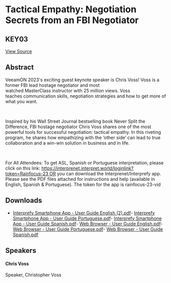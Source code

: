# Tactical Empathy: Negotiation Secrets from an FBI Negotiator
## KEY03
[View Source](https://connect.veeam.com/flow/veeam/veeamon2023/attendeeportal/page/sessioncatalog/session/1678314167045001b225)

## Abstract
VeeamON 2023's exciting guest keynote speaker is Chris Voss! Voss is a former FBI lead hostage negotiator and most watched MasterClass instructor with 25 million views. Voss teaches communication skills, negotiation strategies and how to get more of what you want. 

 

Inspired by his Wall Street Journal bestselling book Never Split the Difference, FBI hostage negotiator Chris Voss shares one of the most powerful tools for successful negotiation: tactical empathy. In this riveting program, he shares how empathizing with the ‘other side’ can lead to true collaboration and a win-win solution in business and in life.

 

For All Attendees: To get ASL, Spanish or Portuguese interpretation, please click on this link: https://interprenet.interpret.world/loginlink?token=Rainfocus-23 OR you can download the Interprenet/Interprefy app. Please see the PDF files attached for instructions and help (available in English, Spanish & Portuguese). The token for the app is rainfocus-23-vid


## Downloads
- [Interprefy Smartphone App - User Guide English (2).pdf](<./files/Interprefy Smartphone App - User Guide English (2).pdf>)- [Interprefy Smartphone App - User Guide Portuguese.pdf](<./files/Interprefy Smartphone App - User Guide Portuguese.pdf>)- [Interprefy Smartphone App - User Guide Spanish.pdf](<./files/Interprefy Smartphone App - User Guide Spanish.pdf>)- [Web Browser - User Guide English.pdf](<./files/Web Browser - User Guide English.pdf>)- [Web Browser - User Guide Portuguese.pdf](<./files/Web Browser - User Guide Portuguese.pdf>)- [Web Browser - User Guide Spanish.pdf](<./files/Web Browser - User Guide Spanish.pdf>)

## Speakers
#### Chris Voss
Speaker, Christopher Voss
